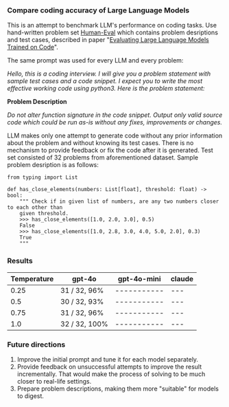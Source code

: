 ### Compare coding accuracy of Large Language Models

This is an attempt to benchmark LLM's performance on coding tasks. 
Use hand-written problem set [Human-Eval](https://github.com/openai/human-eval) which contains problem desriptions and test cases,
described in paper "[Evaluating Large Language Models Trained on Code](https://arxiv.org/abs/2107.03374)".


The same prompt was used for every LLM and every problem:

  _Hello, this is a coding interview. I will give you a problem statement with sample test cases and a code snippet._
  _I expect you to write the most effective working code using python3. Here is the problem statement:_

  **Problem Description**  
  
  _Do not alter function signature in the code snippet. Output only valid source code which could be run as-is without any fixes, improvements or changes._


LLM makes only one attempt to generate code without any prior information about the problem and without knowing its test cases.
There is no mechanism to provide feedback or fix the code after it is generated.
Test set consisted of 32 problems from aforementioned dataset. Sample problem desription is as follows:
```
from typing import List

def has_close_elements(numbers: List[float], threshold: float) -> bool:
    """ Check if in given list of numbers, are any two numbers closer to each other than
    given threshold.
    >>> has_close_elements([1.0, 2.0, 3.0], 0.5)
    False
    >>> has_close_elements([1.0, 2.8, 3.0, 4.0, 5.0, 2.0], 0.3)
    True
    """
```

### Results

Temperature | gpt-4o | gpt-4o-mini | claude |
---- | ------------- | ----------- | --- |
0.25 | 31 / 32, 96%  | ----------- | --- |
0.5  | 30 / 32, 93%  | ----------- | --- |
0.75 | 31 / 32, 96%  | ----------- | --- |
1.0  | 32 / 32, 100% | ----------- | --- |

### Future directions

1. Improve the initial prompt and tune it for each model separately.
2. Provide feedback on unsuccessful attempts to improve the result incrementally. That would make the process of solving to be much closer to real-life settings.
3. Prepare problem descriptions, making them more "suitable" for models to digest. 
